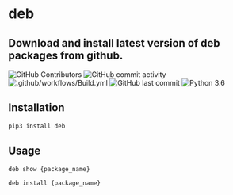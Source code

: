# deb

## Download and install latest version of deb packages from github.

 ![GitHub Contributors](https://img.shields.io/github/contributors/jakbin/deb)
 ![GitHub commit activity](https://img.shields.io/github/commit-activity/m/jakbin/deb)
 ![.github/workflows/Build.yml](https://github.com/jakbin/deb/workflows/.github/workflows/Build.yml/badge.svg)
 ![GitHub last commit](https://img.shields.io/github/last-commit/jakbin/deb)
 ![Python 3.6](https://img.shields.io/badge/python-3.6-yellow.svg)


## Installation

```bash
pip3 install deb
```

## Usage

```bash
deb show {package_name}

deb install {package_name}
```
